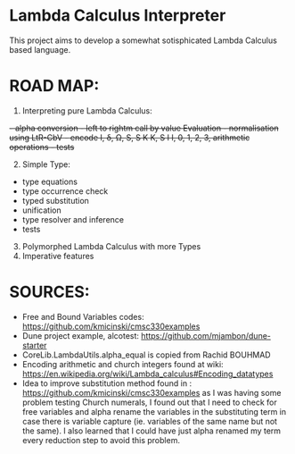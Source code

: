 # Lambda Calculus Interpreter

This project aims to develop a somewhat sotisphicated Lambda Calculus based language.

# ROAD MAP:

1. Interpreting pure Lambda Calculus:
  
<s>
- alpha conversion
- left to rightm call by value Evaluation
- normalisation using LtR-CbV
- encode I, δ, Ω, S, S K K, S I I, 0, 1, 2, 3, arithmetic operations
- tests
</s>

2. Simple Type:

- type equations
- type occurrence check
- typed substitution
- unification
- type resolver and inference
- tests

3. Polymorphed Lambda Calculus with more Types
4. Imperative features

# SOURCES:

- Free and Bound Variables codes: https://github.com/kmicinski/cmsc330examples
- Dune project example, alcotest: https://github.com/mjambon/dune-starter
- CoreLib.LambdaUtils.alpha_equal is copied from Rachid BOUHMAD
- Encoding arithmetic and church integers found at wiki: https://en.wikipedia.org/wiki/Lambda_calculus#Encoding_datatypes
- Idea to improve substitution method found in : https://github.com/kmicinski/cmsc330examples as I was having some problem testing Church numerals, I found out that I need to check for free variables and alpha rename the variables in the substituting term in case there is variable capture (ie. variables of the same name but not the same). I also learned that I could have just alpha renamed my term every reduction step to avoid this problem.
